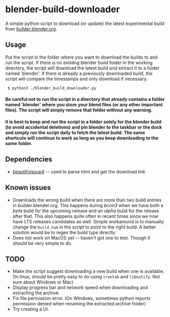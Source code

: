 # blender-build-downloader
A simple python script to download (or update) the latest experimental build from [builder.blender.org](https://builder.blender.org/download/).

## Usage
Put the script in the folder where you want to download the builds to and run the script. If there is no existing blender build folder in the working directory, the script will download the latest build and extract it to a folder named 'blender'. If there is already a previously downloaded build, the script will compare the timestamps and only download if necessary. 

` $ python3 ./blender_build_downloader.py`

#### Be careful not to run the script in a directory that already contains a folder named 'blender' where you store your blend files (or any other important files). The script will simply remove that folder without any warning.

#### It is best to keep and run the script in a folder solely for the blender build (to avoid accidental deletions) and pin blender to the taskbar or the dock and simply run the script daily to fetch the latest build. The same shortcuts will continue to work as long as you keep downloading to the same folder.

## Dependencies
 - [beautifulsoup4](https://pypi.org/project/beautifulsoup4/) -- used to parse html and get the download link

## Known issues
 - Downloads the wrong build when there are more than two build entries in builder.blender.org. This happens during *bcon3* when we have both a *beta* build for the upcoming release and an *alpha* build for the release after that. This also happens quite often in recent times since we now have LTS releases candidates as well. Simple workaround is to manually change the `build_num` in the script to point to the right build. A better solution would be to regex the build type directly.
 - Does not work on MacOS yet -- haven't got one to test. Though it should be very simple to do. 

## TODO
 - Make the script suggest downloading a new build when one is available. (In linux, should be pretty easy to do using `crontab` and `libnotify`. Not sure about Windows or Mac)
 - Display progress bar and network speed when downloading and extracting the archive.
 - Fix file permission error. (On Windows, sometimes python reports permission denied when renaming the extracted archive folder)
 - Try creating a UI.
